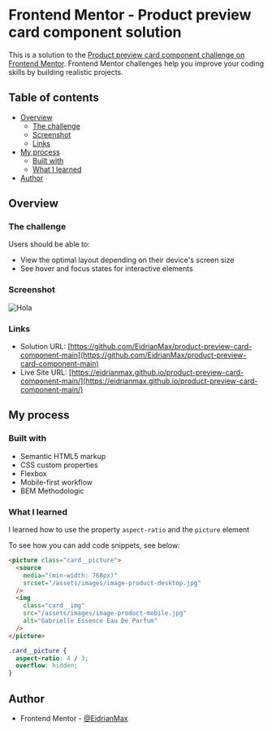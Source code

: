 # Frontend Mentor - Product preview card component solution

This is a solution to the [Product preview card component challenge on Frontend Mentor](https://www.frontendmentor.io/challenges/product-preview-card-component-GO7UmttRfa). Frontend Mentor challenges help you improve your coding skills by building realistic projects.

## Table of contents

- [Overview](#overview)
  - [The challenge](#the-challenge)
  - [Screenshot](#screenshot)
  - [Links](#links)
- [My process](#my-process)
  - [Built with](#built-with)
  - [What I learned](#what-i-learned)
- [Author](#author)

## Overview

### The challenge

Users should be able to:

- View the optimal layout depending on their device's screen size
- See hover and focus states for interactive elements

### Screenshot

![Hola](./design/desktop-design-end.jpg)

### Links

- Solution URL: [https://github.com/EidrianMax/product-preview-card-component-main](https://github.com/EidrianMax/product-preview-card-component-main)
- Live Site URL: [https://eidrianmax.github.io/product-preview-card-component-main/](https://eidrianmax.github.io/product-preview-card-component-main/)

## My process

### Built with

- Semantic HTML5 markup
- CSS custom properties
- Flexbox
- Mobile-first workflow
- BEM Methodologic

### What I learned

I learned how to use the property `aspect-ratio` and the `picture` element

To see how you can add code snippets, see below:

```html
<picture class="card__picture">
  <source
    media="(min-width: 768px)"
    srcset="/assets/images/image-product-desktop.jpg"
  />
  <img
    class="card__img"
    src="/assets/images/image-product-mobile.jpg"
    alt="Gabrielle Essence Eau De Parfum"
  />
</picture>
```

```css
.card__picture {
  aspect-ratio: 4 / 3;
  overflow: hidden;
}
```

## Author

- Frontend Mentor - [@EidrianMax](https://www.frontendmentor.io/profile/EidrianMax)

